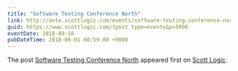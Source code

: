 ```yaml
---
title: "Software Testing Conference North"
link: http://ante.scottlogic.com/events/software-testing-conference-north/
guid: https://www.scottlogic.com/?post_type=events&p=5006
eventDate: 2018-09-18
pubDateTime: 2018-06-01 08:59:00 +0000
---
```


<p>The post <a rel="nofollow" href="http://ante.scottlogic.com/events/software-testing-conference-north/">Software Testing Conference North</a> appeared first on <a rel="nofollow" href="http://ante.scottlogic.com">Scott Logic</a>.</p>